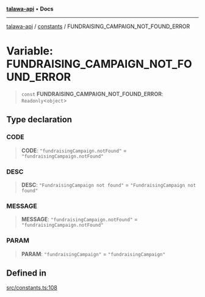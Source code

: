 [**talawa-api**](../../README.md) • **Docs**

***

[talawa-api](../../modules.md) / [constants](../README.md) / FUNDRAISING\_CAMPAIGN\_NOT\_FOUND\_ERROR

# Variable: FUNDRAISING\_CAMPAIGN\_NOT\_FOUND\_ERROR

> `const` **FUNDRAISING\_CAMPAIGN\_NOT\_FOUND\_ERROR**: `Readonly`\<`object`\>

## Type declaration

### CODE

> **CODE**: `"fundraisingCampaign.notFound"` = `"fundraisingCampaign.notFound"`

### DESC

> **DESC**: `"FundraisingCampaign not found"` = `"FundraisingCampaign not found"`

### MESSAGE

> **MESSAGE**: `"fundraisingCampaign.notFound"` = `"fundraisingCampaign.notFound"`

### PARAM

> **PARAM**: `"fundraisingCampaign"` = `"fundraisingCampaign"`

## Defined in

[src/constants.ts:108](https://github.com/PalisadoesFoundation/talawa-api/blob/6712e9940a5702665afc506fa9f6e9d7e1dc7991/src/constants.ts#L108)
